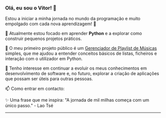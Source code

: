 ### Olá, eu sou o Vitor! 👋

Estou a iniciar a minha jornada no mundo da programação e muito empolgado com cada nova aprendizagem! 🚀

🌱 Atualmente estou focado em aprender **Python** e a explorar como construir pequenos projetos práticos.

💬 O meu primeiro projeto público é um [Gerenciador de Playlist de Músicas](https://github.com/vitorf-vcm2025/meu-gerenciador-musicas) simples, que me ajudou a entender conceitos básicos de listas, ficheiros e interação com o utilizador em Python.

🎯 Tenho interesse em continuar a evoluir os meus conhecimentos em desenvolvimento de software e, no futuro, explorar a criação de aplicações que possam ser úteis para outras pessoas.

📫 Como entrar em contacto:
<!-- Se você tiver um LinkedIn ou outra forma profissional de contacto, pode adicionar aqui. Exemplo: -->
<!-- - LinkedIn: [Seu Nome no LinkedIn](https://www.linkedin.com/in/seu-perfil) -->
<!-- Se não tiver, pode remover esta seção ou apenas deixar um comentário como este -->

✨ Uma frase que me inspira: "A jornada de mil milhas começa com um único passo." - Lao Tsé

---
